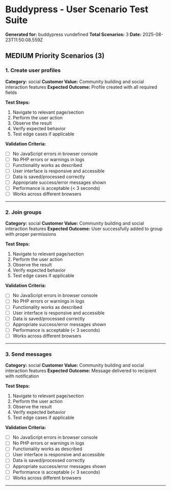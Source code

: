 # Buddypress - User Scenario Test Suite
**Generated for:** buddypress vundefined
**Total Scenarios:** 3
**Date:** 2025-08-23T11:50:08.559Z

## MEDIUM Priority Scenarios (3)

### 1. Create user profiles
**Category:** social
**Customer Value:** Community building and social interaction features
**Expected Outcome:** Profile created with all required fields

**Test Steps:**
1. Navigate to relevant page/section
2. Perform the user action
3. Observe the result
4. Verify expected behavior
5. Test edge cases if applicable

**Validation Criteria:**
- [ ] No JavaScript errors in browser console
- [ ] No PHP errors or warnings in logs
- [ ] Functionality works as described
- [ ] User interface is responsive and accessible
- [ ] Data is saved/processed correctly
- [ ] Appropriate success/error messages shown
- [ ] Performance is acceptable (< 3 seconds)
- [ ] Works across different browsers

---

### 2. Join groups
**Category:** social
**Customer Value:** Community building and social interaction features
**Expected Outcome:** User successfully added to group with proper permissions

**Test Steps:**
1. Navigate to relevant page/section
2. Perform the user action
3. Observe the result
4. Verify expected behavior
5. Test edge cases if applicable

**Validation Criteria:**
- [ ] No JavaScript errors in browser console
- [ ] No PHP errors or warnings in logs
- [ ] Functionality works as described
- [ ] User interface is responsive and accessible
- [ ] Data is saved/processed correctly
- [ ] Appropriate success/error messages shown
- [ ] Performance is acceptable (< 3 seconds)
- [ ] Works across different browsers

---

### 3. Send messages
**Category:** social
**Customer Value:** Community building and social interaction features
**Expected Outcome:** Message delivered to recipient with notification

**Test Steps:**
1. Navigate to relevant page/section
2. Perform the user action
3. Observe the result
4. Verify expected behavior
5. Test edge cases if applicable

**Validation Criteria:**
- [ ] No JavaScript errors in browser console
- [ ] No PHP errors or warnings in logs
- [ ] Functionality works as described
- [ ] User interface is responsive and accessible
- [ ] Data is saved/processed correctly
- [ ] Appropriate success/error messages shown
- [ ] Performance is acceptable (< 3 seconds)
- [ ] Works across different browsers

---

